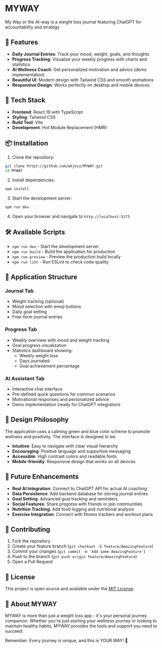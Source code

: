 # MYWAY
My Way or the AI-way is a weight loss journal featuring ChatGPT for accountability and strategy

## 🌟 Features

- **Daily Journal Entries**: Track your mood, weight, goals, and thoughts
- **Progress Tracking**: Visualize your weekly progress with charts and statistics
- **AI Wellness Coach**: Get personalized motivation and advice (demo implementation)
- **Beautiful UI**: Modern design with Tailwind CSS and smooth animations
- **Responsive Design**: Works perfectly on desktop and mobile devices

## 🚀 Tech Stack

- **Frontend**: React 19 with TypeScript
- **Styling**: Tailwind CSS
- **Build Tool**: Vite
- **Development**: Hot Module Replacement (HMR)

## 📦 Installation

1. Clone the repository:
```bash
git clone https://github.com/wkjezz/MYWAY.git
cd MYWAY
```

2. Install dependencies:
```bash
npm install
```

3. Start the development server:
```bash
npm run dev
```

4. Open your browser and navigate to `http://localhost:5173`

## 🛠️ Available Scripts

- `npm run dev` - Start the development server
- `npm run build` - Build the application for production
- `npm run preview` - Preview the production build locally
- `npm run lint` - Run ESLint to check code quality

## 📱 Application Structure

### Journal Tab
- Weight tracking (optional)
- Mood selection with emoji buttons
- Daily goal setting
- Free-form journal entries

### Progress Tab
- Weekly overview with mood and weight tracking
- Goal progress visualization
- Statistics dashboard showing:
  - Weekly weight loss
  - Days journaled
  - Goal achievement percentage

### AI Assistant Tab
- Interactive chat interface
- Pre-defined quick questions for common scenarios
- Motivational responses and personalized advice
- Demo implementation (ready for ChatGPT integration)

## 🎨 Design Philosophy

The application uses a calming green and blue color scheme to promote wellness and positivity. The interface is designed to be:
- **Intuitive**: Easy to navigate with clear visual hierarchy
- **Encouraging**: Positive language and supportive messaging
- **Accessible**: High contrast colors and readable fonts
- **Mobile-friendly**: Responsive design that works on all devices

## 🔮 Future Enhancements

- **Real AI Integration**: Connect to ChatGPT API for actual AI coaching
- **Data Persistence**: Add backend database for storing journal entries
- **Goal Setting**: Advanced goal tracking and reminders
- **Social Features**: Share progress with friends or join communities
- **Nutrition Tracking**: Add food logging and nutritional analysis
- **Exercise Integration**: Connect with fitness trackers and workout plans

## 🤝 Contributing

1. Fork the repository
2. Create your feature branch (`git checkout -b feature/AmazingFeature`)
3. Commit your changes (`git commit -m 'Add some AmazingFeature'`)
4. Push to the branch (`git push origin feature/AmazingFeature`)
5. Open a Pull Request

## 📄 License

This project is open source and available under the [MIT License](LICENSE).

## 🎯 About MYWAY

MYWAY is more than just a weight loss app - it's your personal journey companion. Whether you're just starting your wellness journey or looking to maintain healthy habits, MYWAY provides the tools and support you need to succeed.

Remember: Every journey is unique, and this is YOUR WAY! 🌟
